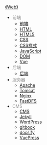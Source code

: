 [《Web》](docs/Web/index.md)

- <font color="#8f8f8f">前端</font>
  - [前端](docs/Web/前端/前端.md)
  - [HTML](docs/Web/前端/HTML.md)
  - [HTML5](docs/Web/前端/HTML5.md)
  - [CSS](docs/Web/前端/CSS.md)
  - [CSS样式](docs/Web/前端/CSS样式.md)
  - [JavaScript](docs/Web/前端/JavaScript.md)
  - [DOM](docs/Web/前端/DOM.md)
  - [Vue](docs/Web/前端/Vue.md)
- <font color="#8f8f8f">后端</font>
  - [后端](docs/Web/后端/后端.md)
- <font color="#8f8f8f">服务器</font>
  - [Apache](docs/Web/服务器/Apache.md)
  - [Tomcat](docs/Web/服务器/Tomcat.md)
  - [Nginx](docs/Web/服务器/Nginx.md)
  - [FastDFS](docs/Web/服务器/FastDFS.md)
- <font color="#8f8f8f">CMS</font>
  - [CMS](docs/Web/CMS/CMS.md)
  - [Jekyll](docs/Web/CMS/Jekyll.md)
  - [WordPress](docs/Web/CMS/WordPress.md)
  - [gitbook](docs/Web/CMS/gitbook.md)
  - [docsify](docs/Web/CMS/docsify.md)
  - [VuePress](docs/Web/CMS/VuePress.md)
